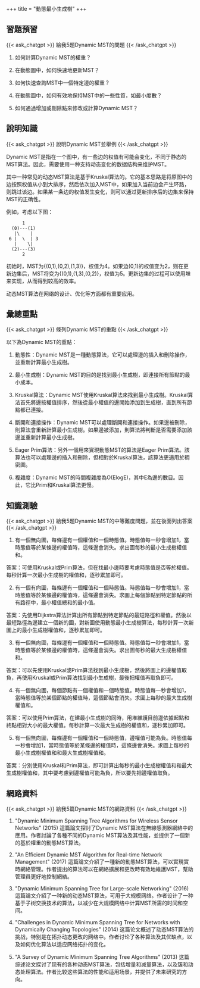+++
title = "動態最小生成樹"
+++
## 習題預習
{{< ask_chatgpt >}}
給我5題Dynamic MST的問題
{{< /ask_chatgpt >}}



1. 如何計算Dynamic MST的權重？

2. 在動態圖中，如何快速地更新MST？

3. 如何快速查詢MST中一個特定邊的權重？

4. 在動態圖中，如何有效地保持MST中的一些性質，如最小度數？

5. 如何通過增加或刪除點來修改或計算Dynamic MST？   

## 說明知識
{{< ask_chatgpt >}}
說明Dynamic MST並舉例
{{< /ask_chatgpt >}}



Dynamic MST是指在一个图中，有一些边的权值有可能会变化，不同于静态的MST算法。因此，需要使用一种支持动态变化的数据结构来维护MST。

其中一种常见的动态MST算法是基于Kruskal算法的。它的基本思路是将原图中的边按照权值从小到大排序，然后依次加入MST中，如果加入当前边会产生环路，则跳过该边。如果某一条边的权值发生变化，则可以通过更新排序后的边集来保持MST的正确性。

例如，考虑以下图：

```
      1
  (0)---(1)
   |\    |
 6 |  \  | 3
   |    \|
  (2)---(3)
      2
```
 
初始时，MST为{(0,1),(0,2),(1,3)}，权值为4。如果边(0,1)的权值变为2，则在更新边集后，MST将变为{(0,1),(1,3),(0,2)}，权值为5。更新边集的过程可以使用堆来实现，从而得到较高的效率。

动态MST算法在网络的设计、优化等方面都有重要应用。   

## 彙總重點
{{< ask_chatgpt >}}
條列Dynamic MST的重點
{{< /ask_chatgpt >}}



以下為Dynamic MST的重點：

1. 動態性：Dynamic MST是一種動態算法，它可以處理邊的插入和刪除操作，並重新計算最小生成樹。

2. 最小生成樹：Dynamic MST的目的是找到最小生成樹，即連接所有節點的最小成本。

3. Kruskal算法：Dynamic MST使用Kruskal算法來找到最小生成樹。Kruskal算法首先將邊按權值排序，然後從最小權值的邊開始添加到生成樹，直到所有節點都已連接。

4. 斷開和連接操作：Dynamic MST可以處理斷開和連接操作。如果邊被刪除，則算法會重新計算最小生成樹。如果邊被添加，則算法將判斷是否需要添加該邊並重新計算最小生成樹。

5. Eager Prim算法：另外一個用來實現動態MST的算法是Eager Prim算法。該算法也可以處理邊的插入和刪除，但相對於Kruskal算法，該算法更適用於稠密圖。

6. 複雜度：Dynamic MST的時間複雜度為O(ElogE)，其中E為邊的數目。因此，它比Prim和Kruskal算法更慢。   

## 知識測驗
{{< ask_chatgpt >}}
給我5題Dynamic MST的中等難度問題，並在後面列出答案
{{< /ask_chatgpt >}}



1. 有一個無向圖，每條邊有一個權值和一個時態值。時態值每一秒會增加1，當時態值等於某條邊的權值時，這條邊會消失。求出圖每秒的最小生成樹權值和。

答案：可使用Kruskal或Prim算法，但在找最小邊時要考慮時態值是否等於權值。每秒計算一次最小生成樹的權值和，逐秒累加即可。

2. 有一個有向圖，每條邊有一個權值和一個時態值。時態值每一秒會增加1，當時態值等於某條邊的權值時，這條邊會消失。求圖上每個節點到特定節點的所有路徑中，最小權值總和的最小值。

答案：先使用Dijkstra算法計算出所有節點到特定節點的最短路徑和權值。然後以最短路徑為邊建立一個新的圖，對新圖使用動態最小生成樹算法，每秒計算一次新圖上的最小生成樹權值和，逐秒累加即可。

3. 有一個無向圖，每條邊有一個權值和一個時態值。時態值每一秒會增加1，當時態值等於某條邊的權值時，這條邊會消失。求出圖每秒的最大生成樹權值和。

答案：可以先使用Kruskal或Prim算法找到最小生成樹，然後將圖上的邊權值取負，再使用Kruskal或Prim算法找到最小生成樹，最後把權值再取負即可。

4. 有一個無向圖，每個節點有一個權值和一個時態值。時態值每一秒會增加1，當時態值等於某個節點的權值時，這個節點會消失。求圖上每秒的最大生成樹權值和。

答案：可以使用Prim算法，在建最小生成樹的同時，用堆維護目前邊依據起點和終點相對大小的最大權值。每秒計算一次最大生成樹的權值和，逐秒累加即可。

5. 有一個無向圖，每條邊有一個權值和一個時態值，邊權值可能為負。時態值每一秒會增加1，當時態值等於某條邊的權值時，這條邊會消失。求圖上每秒的最小生成樹權值和和最大生成樹權值和。

答案：分別使用Kruskal和Prim算法，即可計算出每秒的最小生成樹權值和和最大生成樹權值和，其中要考慮到邊權值可能為負，所以要先把邊權值取負。   

## 網路資料
{{< ask_chatgpt >}}
給我5篇Dynamic MST的網路資料
{{< /ask_chatgpt >}}



1. "Dynamic Minimum Spanning Tree Algorithms for Wireless Sensor Networks" (2015)
這篇論文探討了Dynamic MST算法在無線感測器網絡中的應用。作者討論了各種不同的Dynamic MST算法及其性能，並提供了一個新的基於權重的動態MST算法。

2. "An Efficient Dynamic MST Algorithm for Real-time Network Management" (2017)
這篇論文介紹了一種新的動態MST算法，可以實現實時網絡管理。作者提出的算法可以在網絡擴展和更改時有效地維護MST，幫助管理員更好地控制網絡。

3. "Dynamic Minimum Spanning Tree for Large-scale Networking" (2016)
這篇論文介紹了一种新的动态MST算法，可用于大规模网络。作者设计了一种基于子树交换技术的算法，以减少在大规模网络中计算MST所需的时间和空间。

4. "Challenges in Dynamic Minimum Spanning Tree for Networks with Dynamically Changing Topologies" (2014)
这篇论文概述了动态MST算法的挑战，特别是在拓扑动态更改的网络中。作者讨论了各种算法及其优缺点，以及如何优化算法以适应网络拓扑的变化。

5. "A Survey of Dynamic Minimum Spanning Tree Algorithms" (2013)
这篇综述论文探讨了现有的各种动态MST算法，包括增量和减量算法，以及簇和动态处理算法。作者比较这些算法的性能和适用场景，并提供了未来研究的方向。   

